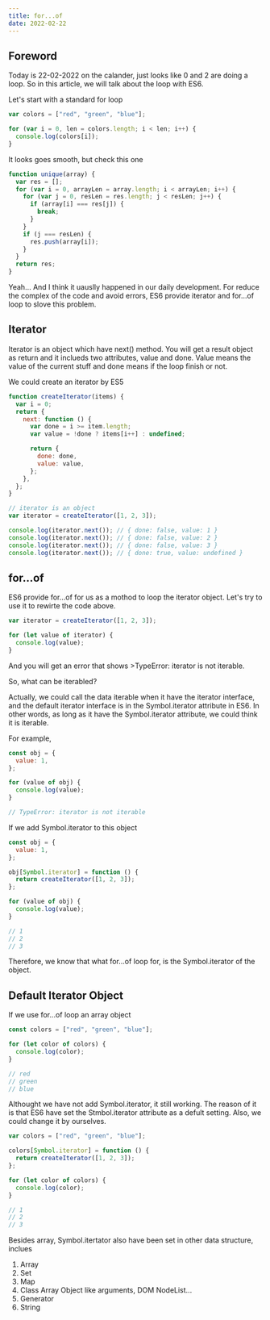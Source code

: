 ```yaml
---
title: for...of
date: 2022-02-22
---
```


## Foreword

Today is 22-02-2022 on the calander, just looks like 0 and 2 are doing a loop. So in this article, we will talk about the loop with ES6.

Let's start with a standard for loop

```js
var colors = ["red", "green", "blue"];

for (var i = 0, len = colors.length; i < len; i++) {
  console.log(colors[i]);
}
```

It looks goes smooth, but check this one

```js
function unique(array) {
  var res = [];
  for (var i = 0, arrayLen = array.length; i < arrayLen; i++) {
    for (var j = 0, resLen = res.length; j < resLen; j++) {
      if (array[i] === res[j]) {
        break;
      }
    }
    if (j === resLen) {
      res.push(array[i]);
    }
  }
  return res;
}
```

Yeah... And I think it uauslly happened in our daily development. For reduce the complex of the code and avoid errors, ES6 provide iterator and for...of loop to slove this problem.

## Iterator

Iterator is an object which have next() method. You will get a result object as return and it inclueds two attributes, value and done. Value means the value of the current stuff and done means if the loop finish or not.

We could create an iterator by ES5

```js
function createIterator(items) {
  var i = 0;
  return {
    next: function () {
      var done = i >= item.length;
      var value = !done ? items[i++] : undefined;

      return {
        done: done,
        value: value,
      };
    },
  };
}

// iterator is an object
var iterator = createIterator([1, 2, 3]);

console.log(iterator.next()); // { done: false, value: 1 }
console.log(iterator.next()); // { done: false, value: 2 }
console.log(iterator.next()); // { done: false, value: 3 }
console.log(iterator.next()); // { done: true, value: undefined }
```

## for...of

ES6 provide for...of for us as a mothod to loop the iterator object. Let's try to use it to rewirte the code above.

```js
var iterator = createIterator([1, 2, 3]);

for (let value of iterator) {
  console.log(value);
}
```

And you will get an error that shows >TypeError: iterator is not iterable.

So, what can be iterabled?

Actually, we could call the data iterable when it have the iterator interface, and the default iterator interface is in the Symbol.iterator attribute in ES6. In other words, as long as it have the Symbol.iterator attribute, we could think it is iterable.

For example,

```js
const obj = {
  value: 1,
};

for (value of obj) {
  console.log(value);
}

// TypeError: iterator is not iterable
```

If we add Symbol.iterator to this object

```js
const obj = {
  value: 1,
};

obj[Symbol.iterator] = function () {
  return createIterator([1, 2, 3]);
};

for (value of obj) {
  console.log(value);
}

// 1
// 2
// 3
```

Therefore, we know that what for...of loop for, is the Symbol.iterator of the object.

## Default Iterator Object

If we use for...of loop an array object

```js
const colors = ["red", "green", "blue"];

for (let color of colors) {
  console.log(color);
}

// red
// green
// blue
```

Althought we have not add Symbol.iterator, it still working. The reason of it is that ES6 have set the Stmbol.iterator attribute as a defult setting. Also, we could change it by ourselves.

```js
var colors = ["red", "green", "blue"];

colors[Symbol.iterator] = function () {
  return createIterator([1, 2, 3]);
};

for (let color of colors) {
  console.log(color);
}

// 1
// 2
// 3
```

Besides array, Symbol.itertator also have been set in other data structure, inclues

1. Array
2. Set
3. Map
4. Class Array Object like arguments, DOM NodeList...
5. Generator
6. String
